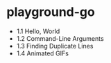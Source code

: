 # playground-go

- 1.1 Hello, World
- 1.2 Command-Line Arguments
- 1.3 Finding Duplicate Lines
- 1.4 Animated GIFs